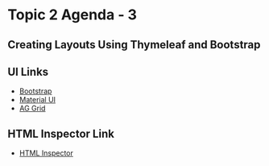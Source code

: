 # Topic 2 Agenda - 3

## Creating Layouts Using Thymeleaf and Bootstrap

## UI Links

- [Bootstrap](https://getbootstrap.com/)
- [Material UI](https://mui.com/)
- [AG Grid](https://www.ag-grid.com/example/)

## HTML Inspector Link

- [HTML Inspector](https://gitlab.com/bobby.estey/wikibob/-/blob/master/docs/webBrowsers/devtools/googleDevtools.md?ref_type=heads)
